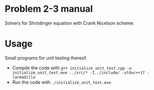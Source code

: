 # Problem 2-3 manual
Solvers for Shrödinger equation with Crank Nicelson scheme. 

# Usage
Small programs for unit testing thereof. 
- Compile the code with 
	`g++ initialize_unit_test.cpp -o initialize_unit_test.exe ../src/* -I../include/ -std=c++17 -larmadillo`
- Run the code with 
	`./initialize_unit_test.exe`
